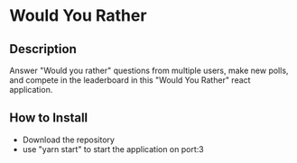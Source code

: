 <h1>Would You Rather</h1>

<h2>Description</h2>
<p>Answer "Would you rather" questions from multiple users, make new polls, and compete in the leaderboard in this "Would You Rather" react application.</p>

<h2>How to Install</h2>
<ul>
<li>Download the repository</li>
<li>use "yarn start" to start the application on port:3
